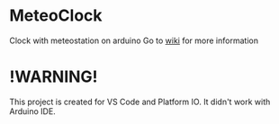 # MeteoClock
Clock with meteostation on arduino
Go to [wiki](https://github.com/Wolodia-M/MeteoClock/wiki) for more information
# !WARNING!
This project is created for VS Code and Platform IO.
It didn't work with Arduino IDE.
